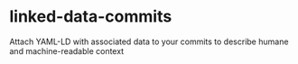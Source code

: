 # linked-data-commits
Attach YAML-LD with associated data to your commits to describe humane and machine-readable context
